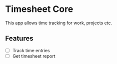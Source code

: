 # Timesheet Core

This app allows time tracking for work, projects etc.

## Features

- [ ] Track time entries
- [ ] Get timesheet report
